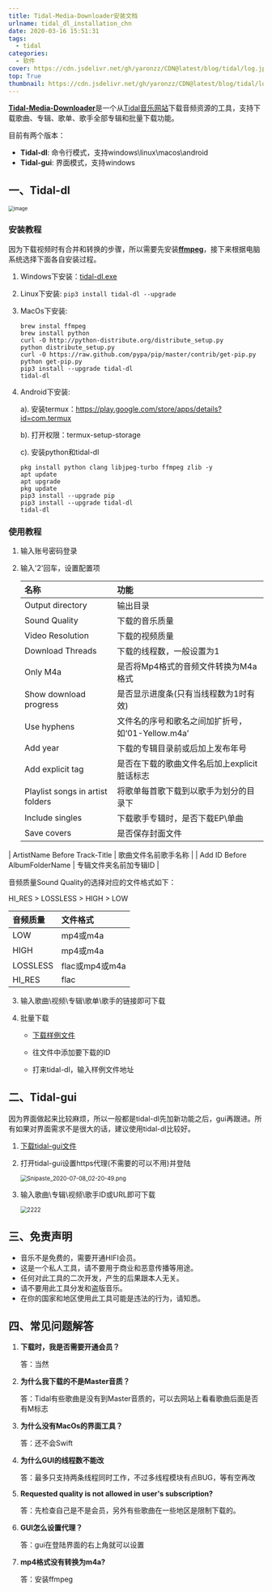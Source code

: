 ```yaml
---
title: Tidal-Media-Downloader安装文档
urlname: tidal_dl_installation_chn
date: 2020-03-16 15:51:31
tags: 
  - tidal
categories: 
  - 软件
cover: https://cdn.jsdelivr.net/gh/yaronzz/CDN@latest/blog/tidal/log.jpeg
top: True
thumbnail: https://cdn.jsdelivr.net/gh/yaronzz/CDN@latest/blog/tidal/log.jpeg
---
```


[**Tidal-Media-Downloader**](https://github.com/yaronzz/Tidal-Media-Downloader)是一个从[Tidal音乐网站](https://listen.tidal.com/)下载音频资源的工具，支持下载歌曲、专辑、歌单、歌手全部专辑和批量下载功能。

目前有两个版本：

- **Tidal-dl**: 命令行模式，支持windows\linux\macos\android
- **Tidal-gui**: 界面模式，支持windows

## 一、Tidal-dl

<img src="https://i.loli.net/2020/06/28/k2uXqS4VeHG3R1n.png" alt="image" style="zoom:67%;" />

### 安装教程

因为下载视频时有合并和转换的步骤，所以需要先安装[**ffmpeg**](http://ffmpeg.org/)，接下来根据电脑系统选择下面各自安装过程。

1. Windows下安装：[tidal-dl.exe](https://github.com/yaronzz/Tidal-Media-Downloader/tree/master/TIDALDL-PY/exe)

2. Linux下安装: `pip3 install tidal-dl --upgrade`

3. MacOs下安装:

   ```shell
   brew instal ffmpeg
   brew install python
   curl -O http://python-distribute.org/distribute_setup.py
   python distribute_setup.py
   curl -O https://raw.github.com/pypa/pip/master/contrib/get-pip.py
   python get-pip.py
   pip3 install --upgrade tidal-dl
   tidal-dl
   ```

4. Android下安装:

   a). 安装termux：https://play.google.com/store/apps/details?id=com.termux

   b). 打开权限：termux-setup-storage

   c). 安装python和tidal-dl

   ```shell
   pkg install python clang libjpeg-turbo ffmpeg zlib -y
   apt update
   apt upgrade
   pkg update
   pip3 install --upgrade pip
   pip3 install --upgrade tidal-dl
   tidal-dl
   ```

### 使用教程

1. 输入账号密码登录

2. 输入'2'回车，设置配置项

   | 名称                             | 功能                                              |
   | :------------------------------- | :------------------------------------------------ |
   | Output directory                 | 输出目录                                          |
   | Sound Quality                    | 下载的音乐质量                                    |
   | Video Resolution                 | 下载的视频质量                                    |
   | Download Threads                 | 下载的线程数，一般设置为1                         |
   | Only M4a                         | 是否将Mp4格式的音频文件转换为M4a格式              |
   | Show download progress           | 是否显示进度条(只有当线程数为1时有效)             |
   | Use hyphens                      | 文件名的序号和歌名之间加扩折号，如‘01-Yellow.m4a’ |
   | Add year                         | 下载的专辑目录前或后加上发布年号                  |
   | Add explicit tag                 | 是否在下载的歌曲文件名后加上explicit脏话标志      |
   | Playlist songs in artist folders | 将歌单每首歌下载到以歌手为划分的目录下            |
   | Include singles                  | 下载歌手专辑时，是否下载EP\单曲                   |
   | Save covers                      | 是否保存封面文件                                  |
| ArtistName Before Track-Title    | 歌曲文件名前歌手名称                              |
   | Add ID Before AlbumFolderName    | 专辑文件夹名前加专辑ID                            |

   音频质量Sound Quality的选择对应的文件格式如下：
   
   HI_RES > LOSSLESS > HIGH > LOW
   
   | 音频质量 | 文件格式       |
   | :------- | :------------- |
   | LOW      | mp4或m4a       |
   | HIGH     | mp4或m4a       |
   | LOSSLESS | flac或mp4或m4a |
   | HI_RES   | flac           |

3. 输入歌曲\视频\专辑\歌单\歌手的链接即可下载

4. 批量下载

   - [下载样例文件](https://github.com/yaronzz/Tidal-Media-Downloader/blob/master/TIDALDL-PY/dllist-example.ini) 

   - 往文件中添加要下载的ID

   - 打来tidal-dl，输入样例文件地址

## 二、Tidal-gui

因为界面做起来比较麻烦，所以一般都是tidal-dl先加新功能之后，gui再跟进。所有如果对界面需求不是很大的话，建议使用tidal-dl比较好。

1. [下载tidal-gui文件](https://github.com/yaronzz/Tidal-Media-Downloader/releases)

2. 打开tidal-gui设置https代理(不需要的可以不用)并登陆
   
   <img src="https://i.loli.net/2020/06/28/hElSwsWmuXjPCFa.png" alt="Snipaste_2020-07-08_02-20-49.png" style="zoom:80%;" />
   
3. 输入歌曲\专辑\视频\歌手ID或URL即可下载

   <img src="https://i.loli.net/2020/06/28/zKMktEwX6aWySLN.png" alt="2222" style="zoom:80%;" />

## 三、免责声明

- 音乐不是免费的，需要开通HIFI会员。
- 这是一个私人工具，请不要用于商业和恶意传播等用途。
- 任何对此工具的二次开发，产生的后果跟本人无关。
- 请不要用此工具分发和盗版音乐。
- 在你的国家和地区使用此工具可能是违法的行为，请知悉。

## 四、常见问题解答

1. **下载时，我是否需要开通会员？**
   
   答：当然
   
2. **为什么我下载的不是Master音质？**

   答：Tidal有些歌曲是没有到Master音质的，可以去网站上看看歌曲后面是否有M标志

3. **为什么没有MacOs的界面工具？**

   答：还不会Swift

4. **为什么GUI的线程数不能改**

   答：最多只支持两条线程同时工作，不过多线程模块有点BUG，等有空再改

5. **Requested quality is not allowed in user's subscription?**

   答：先检查自己是不是会员，另外有些歌曲在一些地区是限制下载的。

6. **GUI怎么设置代理？**

   答：gui在登陆界面的右上角就可以设置

7. **mp4格式没有转换为m4a?**

   答：安装ffmpeg

